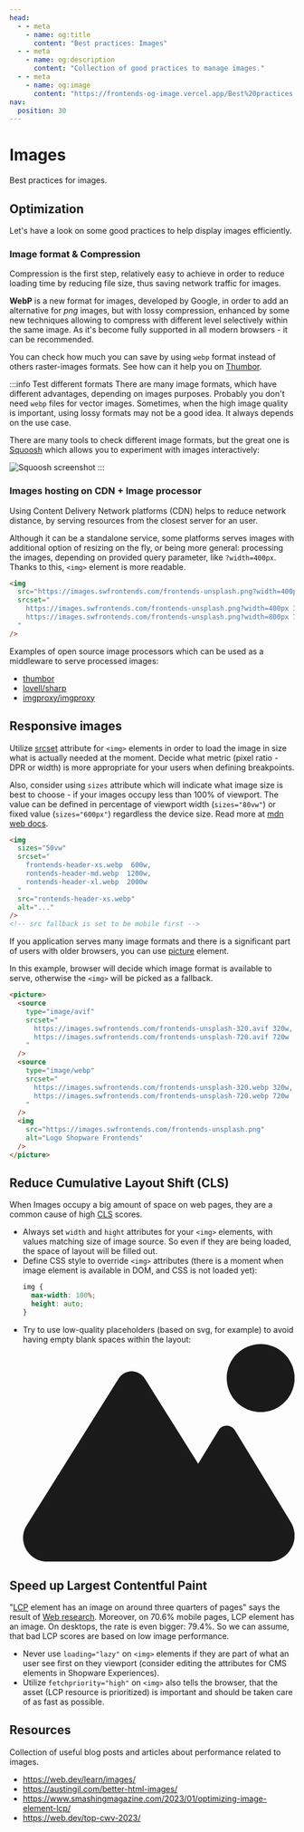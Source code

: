 ```yaml
---
head:
  - - meta
    - name: og:title
      content: "Best practices: Images"
  - - meta
    - name: og:description
      content: "Collection of good practices to manage images."
  - - meta
    - name: og:image
      content: "https://frontends-og-image.vercel.app/Best%20practices:%20**Images** 🖼.png?fontSize=110px"
nav:
  position: 30
---
```


# Images

Best practices for images.

## Optimization

Let's have a look on some good practices to help display images efficiently.

### Image format & Compression

Compression is the first step, relatively easy to achieve in order to reduce loading time by reducing file size, thus saving network traffic for images.

**WebP** is a new format for images, developed by Google, in order to add an alternative for _png_ images, but with lossy compression, enhanced by some new techniques allowing to compress with different level selectively within the same image. As it's become fully supported in all modern browsers - it can be recommended.

You can check how much you can save by using `webp` format instead of others raster-images formats. See how can it help you on [Thumbor](http://thumborize.globo.com/?url=https://frontends-demo.vercel.app).

:::info Test different formats
There are many image formats, which have different advantages, depending on images purposes. Probably you don't need `webp` files for vector images. Sometimes, when the high image quality is important, using lossy formats may not be a good idea. It always depends on the use case.

There are many tools to check different image formats, but the great one is [Squoosh](https://squoosh.app/) which allows you to experiment with images interactively:

![Squoosh screenshot](../.assets/squoosh-app.png)
:::

### Images hosting on CDN + Image processor

Using Content Delivery Network platforms (CDN) helps to reduce network distance, by serving resources from the closest server for an user.

Although it can be a standalone service, some platforms serves images with additional option of resizing on the fly, or being more general: processing the images, depending on provided query parameter, like `?width=400px`. Thanks to this, `<img>` element is more readable.

```html
<img
  src="https://images.swfrontends.com/frontends-unsplash.png?width=400px"
  srcset="
    https://images.swfrontends.com/frontends-unsplash.png?width=400px 320w,
    https://images.swfrontends.com/frontends-unsplash.png?width=800px 720w
  "
/>
```

Examples of open source image processors which can be used as a middleware to serve processed images:

- [thumbor](https://www.thumbor.org/)
- [lovell/sharp](https://github.com/lovell/sharp)
- [imgproxy/imgproxy](https://github.com/imgproxy/imgproxy)

## Responsive images

Utilize [srcset](https://developer.mozilla.org/en-US/docs/Web/HTML/Element/img#attr-srcset) attribute for `<img>` elements in order to load the image in size what is actually needed at the moment.
Decide what metric (pixel ratio - DPR or width) is more appropriate for your users when defining breakpoints.

Also, consider using `sizes` attribute which will indicate what image size is best to choose - if your images occupy less than 100% of viewport. The value can be defined in percentage of viewport width (`sizes="80vw"`) or fixed value (`sizes="600px"`) regardless the device size. Read more at [mdn web docs](https://developer.mozilla.org/en-US/docs/Web/HTML/Element/img#attr-sizes).

```html
<img
  sizes="50vw"
  srcset="
    frontends-header-xs.webp  600w,
    rontends-header-md.webp  1200w,
    rontends-header-xl.webp  2000w
  "
  src="rontends-header-xs.webp"
  alt="..."
/>
<!-- src fallback is set to be mobile first -->
```

If you application serves many image formats and there is a significant part of users with older browsers, you can use [picture](https://developer.mozilla.org/en-US/docs/Web/HTML/Element/picture) element.

In this example, browser will decide which image format is available to serve, otherwise the `<img>` will be picked as a fallback.

```html
<picture>
  <source
    type="image/avif"
    srcset="
      https://images.swfrontends.com/frontends-unsplash-320.avif 320w,
      https://images.swfrontends.com/frontends-unsplash-720.avif 720w
    "
  />
  <source
    type="image/webp"
    srcset="
      https://images.swfrontends.com/frontends-unsplash-320.webp 320w,
      https://images.swfrontends.com/frontends-unsplash-720.webp 720w
    "
  />
  <img
    src="https://images.swfrontends.com/frontends-unsplash.png"
    alt="Logo Shopware Frontends"
  />
</picture>
```

## Reduce Cumulative Layout Shift (CLS)

When Images occupy a big amount of space on web pages, they are a common cause of high [CLS](https://web.dev/cls/) scores.

- Always set `width` and `hight` attributes for your `<img>` elements, with values matching size of image source. So even if they are being loaded, the space of layout will be filled out.
- Define CSS style to override `<img>` attributes (there is a moment when image element is available in DOM, and CSS is not loaded yet):
  ```css
  img {
    max-width: 100%;
    height: auto;
  }
  ```
- Try to use low-quality placeholders (based on svg, for example) to avoid having empty blank spaces within the layout:
    <div role="status" class="mt-4 max-w-sm p-4 animate-pulse md:p-6 ">
        <div class="flex items-center justify-center h-32 mb-4 bg-gray-300 rounded dark:bg-gray-700">
            <svg class="w-12 h-12 text-gray-200 dark:text-gray-600" xmlns="http://www.w3.org/2000/svg" aria-hidden="true" fill="currentColor" viewBox="0 0 640 512"><path d="M480 80C480 35.82 515.8 0 560 0C604.2 0 640 35.82 640 80C640 124.2 604.2 160 560 160C515.8 160 480 124.2 480 80zM0 456.1C0 445.6 2.964 435.3 8.551 426.4L225.3 81.01C231.9 70.42 243.5 64 256 64C268.5 64 280.1 70.42 286.8 81.01L412.7 281.7L460.9 202.7C464.1 196.1 472.2 192 480 192C487.8 192 495 196.1 499.1 202.7L631.1 419.1C636.9 428.6 640 439.7 640 450.9C640 484.6 612.6 512 578.9 512H55.91C25.03 512 .0006 486.1 .0006 456.1L0 456.1z"/></svg>
        </div>
    </div>

## Speed up Largest Contentful Paint

"[LCP](https://web.dev/lcp/) element has an image on around three quarters of pages" says the result of [Web research](https://almanac.httparchive.org/en/2021/media#images). Moreover, on 70.6% mobile pages, LCP element has an image. On desktops, the rate is even bigger: 79.4%. So we can assume, that bad LCP scores are based on low image performance.

- Never use `loading="lazy"` on `<img>` elements if they are part of what an user see first on they viewport (consider editing the attributes for CMS elements in Shopware Experiences).
- Utilize `fetchpriority="high"` on `<img>` also tells the browser, that the asset (LCP resource is prioritized) is important and should be taken care of as fast as possible.

<PageRef page="../getting-started/page-elements/images" title="Images as Page-Element" sub="How to display images served by API" />

## Resources

Collection of useful blog posts and articles about performance related to images.

- https://web.dev/learn/images/
- https://austingil.com/better-html-images/
- https://www.smashingmagazine.com/2023/01/optimizing-image-element-lcp/
- https://web.dev/top-cwv-2023/

